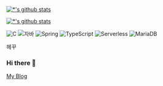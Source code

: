 
[![*'s github stats](https://github-readme-stats.vercel.app/api?username=bjiyeong)](https://github.com/bjiyeong)


[![*'s github stats](https://github-readme-stats.vercel.app/api?username=bjiyeong&show_icons=true&theme=radical)](https://github.com/bjiyeong)


![C](https://img.shields.io/badge/-C-123456?style=flat-square&logo=C&logoColor=black)
![자바](https://img.shields.io/badge/-자바-007396?style=flat&logo=Java&logoColor=ffffff)
![Spring](https://img.shields.io/badge/-Spring-6DB33F?style=for-the-badge&logo=Spring&logoColor=white)
![TypeScript](https://img.shields.io/badge/-TypeScript-3178C6?style=flat-square&logo=TypeScript&logoColor=white)
![Serverless](https://img.shields.io/badge/-Serverless-FD5750?style=flat-square&logo=Serverless&logoColor=magenta)
![MariaDB](https://img.shields.io/badge/-MariaDB-1F305F?style=flat-square&logo=mariadb&logoColor=white)



헤꾸



### Hi there 👋
[My Blog](https://blog.naver.com/wldudb8470)

